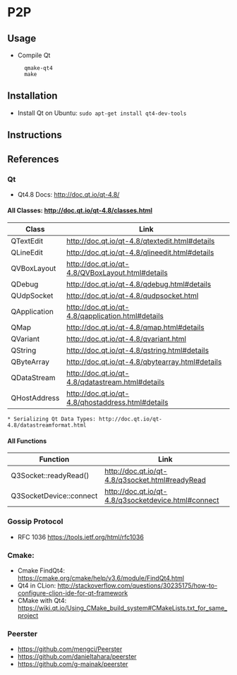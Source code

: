 # P2P

## Usage
* Compile Qt

        qmake-qt4
        make

## Installation
* Install Qt on Ubuntu: `sudo apt-get install qt4-dev-tools`

## Instructions
## References
### Qt 
* Qt4.8 Docs: http://doc.qt.io/qt-4.8/

#### All Classes: http://doc.qt.io/qt-4.8/classes.html

Class|Link
---|---
QTextEdit|http://doc.qt.io/qt-4.8/qtextedit.html#details
QLineEdit|http://doc.qt.io/qt-4.8/qlineedit.html#details
QVBoxLayout|http://doc.qt.io/qt-4.8/QVBoxLayout.html#details
QDebug|http://doc.qt.io/qt-4.8/qdebug.html#details
QUdpSocket|http://doc.qt.io/qt-4.8/qudpsocket.html
QApplication|http://doc.qt.io/qt-4.8/qapplication.html#details
QMap|http://doc.qt.io/qt-4.8/qmap.html#details
QVariant|http://doc.qt.io/qt-4.8/qvariant.html
QString|http://doc.qt.io/qt-4.8/qstring.html#details
QByteArray|http://doc.qt.io/qt-4.8/qbytearray.html#details
QDataStream|http://doc.qt.io/qt-4.8/qdatastream.html#details
QHostAddress|http://doc.qt.io/qt-4.8/qhostaddress.html#details

    * Serializing Qt Data Types: http://doc.qt.io/qt-4.8/datastreamformat.html

#### All Functions

Function|Link
---|---
Q3Socket::readyRead()|http://doc.qt.io/qt-4.8/q3socket.html#readyRead
 Q3SocketDevice::connect|http://doc.qt.io/qt-4.8/q3socketdevice.html#connect

### Gossip Protocol
* RFC 1036 https://tools.ietf.org/html/rfc1036
      
### Cmake:
* Cmake FindQt4: https://cmake.org/cmake/help/v3.6/module/FindQt4.html
* Qt4 in CLion: http://stackoverflow.com/questions/30235175/how-to-configure-clion-ide-for-qt-framework
* CMake with Qt4: https://wiki.qt.io/Using_CMake_build_system#CMakeLists.txt_for_same_project

### Peerster
* https://github.com/mengci/Peerster
* https://github.com/danieltahara/peerster
* https://github.com/g-mainak/peerster

